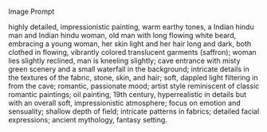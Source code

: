 Image Prompt

highly detailed, impressionistic painting, warm earthy tones, a Indian hindu man and Indian hindu woman, old man with long flowing white beard, embracing a young woman, her skin light and her hair long and dark, both clothed in flowing, vibrantly colored translucent garments (saffron); woman lies slightly reclined, man is kneeling slightly; cave entrance with misty green scenery and a small waterfall in the background; intricate details in the textures of the fabric, stone, skin, and hair; soft, dappled light filtering in from the cave; romantic, passionate mood; artist style reminiscent of classic romantic paintings; oil painting, 19th century, hyperrealistic in details but with an overall soft, impressionistic atmosphere; focus on emotion and sensuality; shallow depth of field; intricate patterns in fabrics; detailed facial expressions; ancient mythology, fantasy setting.
